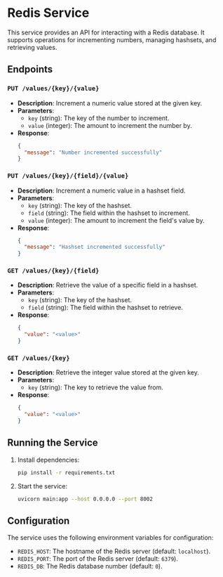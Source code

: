 # Redis Service

This service provides an API for interacting with a Redis database. It supports operations for incrementing numbers, managing hashsets, and retrieving values.

## Endpoints

### `PUT /values/{key}/{value}`
- **Description**: Increment a numeric value stored at the given key.
- **Parameters**:
  - `key` (string): The key of the number to increment.
  - `value` (integer): The amount to increment the number by.
- **Response**:
  ```json
  {
    "message": "Number incremented successfully"
  }
  ```

### `PUT /values/{key}/{field}/{value}`
- **Description**: Increment a numeric value in a hashset field.
- **Parameters**:
  - `key` (string): The key of the hashset.
  - `field` (string): The field within the hashset to increment.
  - `value` (integer): The amount to increment the field's value by.
- **Response**:
  ```json
  {
    "message": "Hashset incremented successfully"
  }
  ```

### `GET /values/{key}/{field}`
- **Description**: Retrieve the value of a specific field in a hashset.
- **Parameters**:
  - `key` (string): The key of the hashset.
  - `field` (string): The field within the hashset to retrieve.
- **Response**:
  ```json
  {
    "value": "<value>"
  }
  ```

### `GET /values/{key}`
- **Description**: Retrieve the integer value stored at the given key.
- **Parameters**:
  - `key` (string): The key to retrieve the value from.
- **Response**:
  ```json
  {
    "value": "<value>"
  }
  ```

## Running the Service

1. Install dependencies:
   ```bash
   pip install -r requirements.txt
   ```
2. Start the service:
   ```bash
   uvicorn main:app --host 0.0.0.0 --port 8002
   ```

## Configuration

The service uses the following environment variables for configuration:
- `REDIS_HOST`: The hostname of the Redis server (default: `localhost`).
- `REDIS_PORT`: The port of the Redis server (default: `6379`).
- `REDIS_DB`: The Redis database number (default: `0`).
